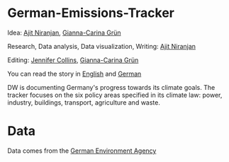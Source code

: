 # German-Emissions-Tracker

Idea: [Ajit Niranjan](https://twitter.com/NiranjanAjit), [Gianna-Carina Grün](https://twitter.com/giannagruen)

Research, Data analysis, Data visualization, Writing: [Ajit Niranjan](https://twitter.com/NiranjanAjit)

Editing: [Jennifer Collins](https://twitter.com/freejournalism), [Gianna-Carina Grün](https://twitter.com/giannagruen)

You can read the story in [English]() and [German]()

DW is documenting Germany's progress towards its climate goals. The tracker focuses on the six policy areas specified in its climate law: power, industry, buildings, transport, agriculture and waste.

# Data

Data comes from the [German Environment Agency](https://www.umweltbundesamt.de/daten/klima/treibhausgas-emissionen-in-deutschland)
